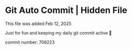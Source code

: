 # Git Auto Commit | Hidden File

This file was added Feb 12, 2025

Just for fun and keeping my daily git commit active 🤪

commit number: 706223
